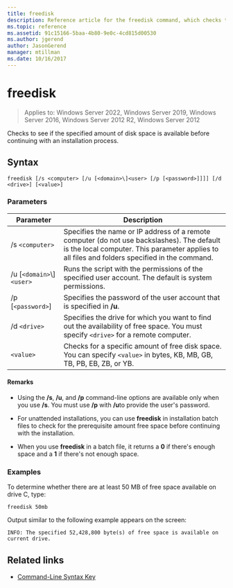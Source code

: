 ```yaml
---
title: freedisk
description: Reference article for the freedisk command, which checks to see if the specified amount of disk space is available before continuing with an installation process.
ms.topic: reference
ms.assetid: 91c15166-5baa-4b80-9e0c-4cd815d00530
ms.author: jgerend
author: JasonGerend
manager: mtillman
ms.date: 10/16/2017
---
```


# freedisk

>Applies to: Windows Server 2022, Windows Server 2019, Windows Server 2016, Windows Server 2012 R2, Windows Server 2012

Checks to see if the specified amount of disk space is available before continuing with an installation process.

## Syntax

```
freedisk [/s <computer> [/u [<domain>\]<user> [/p [<password>]]]] [/d <drive>] [<value>]
```

### Parameters

| Parameter | Description |
| --------- | ----------- |
| /s `<computer>` | Specifies the name or IP address of a remote computer (do not use backslashes). The default is the local computer. This parameter applies to all files and folders specified in the command. |
| /u [`<domain>`\\]`<user>` | Runs the script with the permissions of the specified user account. The default is system permissions. |
| /p [`<password>`] | Specifies the password of the user account that is specified in **/u**. |
| /d `<drive>` | Specifies the drive for which you want to find out the availability of free space. You must specify `<drive>` for a remote computer. |
| `<value>` | Checks for a specific amount of free disk space. You can specify `<value>` in bytes, KB, MB, GB, TB, PB, EB, ZB, or YB. |

#### Remarks

- Using the **/s**, **/u**, and **/p** command-line options are available only when you use **/s**. You must use **/p** with **/u**to provide the user's password.

- For unattended installations, you can use **freedisk** in installation batch files to check for the prerequisite amount free space before continuing with the installation.

- When you use **freedisk** in a batch file, it returns a **0** if there's enough space and a **1** if there's not enough space.

### Examples

To determine whether there are at least 50 MB of free space available on drive C, type:

```
freedisk 50mb
```

Output similar to the following example appears on the screen:

```
INFO: The specified 52,428,800 byte(s) of free space is available on current drive.
```

## Related links

- [Command-Line Syntax Key](command-line-syntax-key.md)
